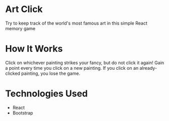 # Art Click
Try to keep track of the world's most famous art in this simple React memory game

# How It Works
Click on whichever painting strikes your fancy, but do not click it again! Gain a point every time you click on a new painting. If you click on an already-clicked painting, you lose the game.

# Technologies Used
* React
* Bootstrap